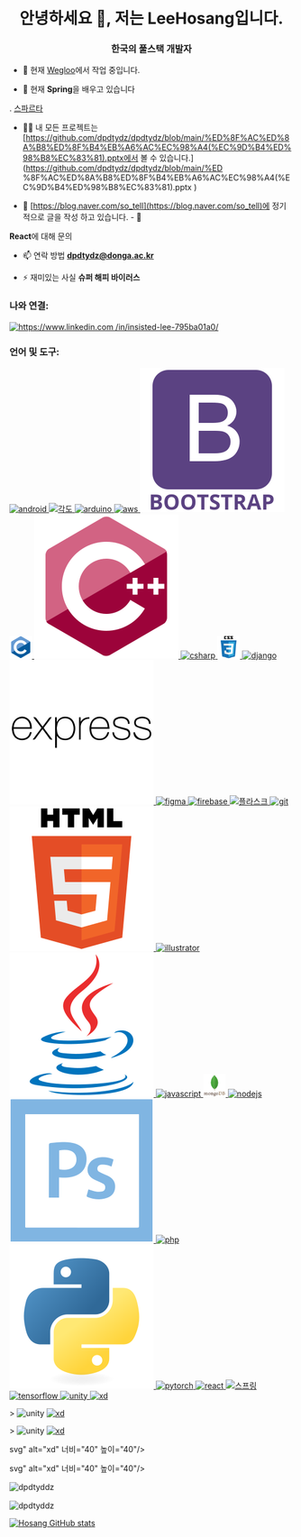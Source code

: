 <h1 align="center">안녕하세요 👋, 저는 LeeHosang입니다.</h1>
<h3 align="center">한국의 풀스택 개발자</h3>


- 🔭 현재 [Wegloo](https://github.com/dpdtydz/leego)에서 작업 중입니다.

- 🌱 현재 **Spring**을 배우고 있습니다

. [스파르타](https://github.com/dpdtydz/webday)

- 👨‍💻 내 모든 프로젝트는 [https://github.com/dpdtydz/dpdtydz/blob/main/%ED%8F%AC%ED%8A%B8%ED%8F%B4%EB%A6%AC%EC%98%A4(%EC%9D%B4%ED%98%B8%EC%83%81).pptx에서 볼 수 있습니다.](https://github.com/dpdtydz/dpdtydz/blob/main/%ED %8F%AC%ED%8A%B8%ED%8F%B4%EB%A6%AC%EC%98%A4(%EC%9D%B4%ED%98%B8%EC%83%81).pptx )

- 📝 [https://blog.naver.com/so_tell](https://blog.naver.com/so_tell)에 정기적으로 글을 작성 하고 있습니다. - 💬

**React**에 대해 문의

- 📫 연락 방법 **dpdtydz@donga.ac.kr**

- ⚡ 재미있는 사실 **슈퍼 해피 바이러스**

<h3 align="left">나와 연결:</h3>
<p align="left">
<a href="https://linkedin.com/in/https://www.linkedin.com/in/insisted-lee-795ba01a0/" target="blank"><img align="center" src=" https://raw.githubusercontent.com/rahuldkjain/github-profile-readme-generator/master/src/images/icons/Social/linked-in-alt.svg" alt="https://www.linkedin.com /in/insisted-lee-795ba01a0/" height="30" width="40" /></a>
</p>

<h3 align="left">언어 및 도구:</h3>
<p align="left"> <a href="https://developer.android.com" target="_blank"> <img src="https://raw.githubusercontent.com/devicons/devicon/master/ 아이콘/안드로이드/android-original-wordmark.svg" alt="android" width="40" height="40"/> </a> <a href="https://angular.io" target="_blank "> <img src="https://angular.io/assets/images/logos/angular/angular.svg" alt="각도" 너비="40" 높이="40"/> </a> <a href="https://www.arduino.cc/" target="_blank"> <img src="https://cdn.worldvectorlogo.com/logos/arduino-1.svg" alt="arduino" 너비= "40"높이="40"/> </a> <a href="https://aws.amazon.com" target="_blank"> <img src="https://raw.githubusercontent.com/devicons/devicon /master/icons/amazonwebservices/amazonwebservices-original-wordmark.svg" alt="aws" width="40" height="40"/> </a> <a href="https://getbootstrap.com" 대상 ="_blank"> <img src="https://raw.githubusercontent.com/devicons/devicon/master/icons/bootstrap/bootstrap-plain-wordmark.svg" alt="bootstrap" 너비="40" 높이= "40"/> </a> <a href="https://www.cprogramming.com/" target="_blank"> <img src="https://raw.githubusercontent.com/devicons/devicon/master/icons/c/c-original.svg" alt="c" width="40" height="40"/> </a> <a href="https:// www.w3schools.com/cpp/" target="_blank"> <img src="https://raw.githubusercontent.com/devicons/devicon/master/icons/cplusplus/cplusplus-original.svg" alt="cplusplus " 너비="40" 높이="40"/> </a> <a href="https://www.w3schools.com/cs/" target="_blank"> <img src="https:// raw.githubusercontent.com/devicons/devicon/master/icons/csharp/csharp-original.svg" alt="csharp" width="40" height="40"/> </a> <a href="https: //www.w3schools.com/css/" target="_blank"> <img src="https://raw.githubusercontent.com/devicons/devicon/master/icons/css3/css3-original-wordmark.svg" alt="css3" 너비 ="40" height="40"/> </a> <a href="https://www.djangoproject.com/" target="_blank"> <img src="https://raw.githubusercontent. com/devicons/devicon/master/icons/django/django-original.svg" alt="django" width="40" height="40"/> </a> <a href="https://expressjs. com" target="_blank"> <img src="https://raw.githubusercontent.com/devicons/devicon/master/icons/express/express-original-wordmark.svg" alt="express" 너비="40 "높이="40"/> </a> <a href="https://www.fiigma.com/" target="_blank"> <img src="https://www.vectorlogo.zone/logos/ figma/figma-icon.svg" alt="figma" width="40" height="40"/> </a> <a href="https://firebase.google.com/" target="_blank" > <img src="https://www.vectorlogo.zone/logos/firebase/firebase-icon.svg" alt="firebase" width="40" height="40"/> </a> <a href ="https://flask.palletsprojects.com/" target="_blank"> <img src="https://www.vectorlogo.zone/logos/pocoo_flask/pocoo_flask-icon.svg" alt="플라스크" 너비 ="40"높이="40"/> </a> <a href="https://git-scm.com/" target="_blank"> <img src="https://www.vectorlogo.zone/logos/ git-scm/git-scm-icon.svg" alt="git" 너비="40" height="40"/> </a> <a href="https://www.w3.org/html/ " target="_blank"> <img src="https://raw.githubusercontent.com/devicons/devicon/master/icons/html5/html5-original-wordmark.svg" alt="html5" 너비="40" 높이="40"/> </a> <a href="https://www.adobe.com/in/products/illustrator.html" target="_blank"> <img src="https://www .벡터 로고.zone/logos/adobe_illustrator/adobe_illustrator-icon.svg" alt="illustrator" width="40" height="40"/> </a> <a href="https://www.java.com" 대상= "_blank"> <img src="https://raw.githubusercontent.com/devicons/devicon/master/icons/java/java-original.svg" alt="자바" 너비="40" 높이="40" /> </a> <a href="https://developer.mozilla.org/en-US/docs/Web/JavaScript" target="_blank"> <img src="https://raw.githubusercontent. com/devicons/devicon/master/icons/javascript/javascript-original.svg" alt="javascript" width="40" height="40"/> </a> <a href="https://www.mongodb.com/" target="_blank"> <img src="https://raw.githubusercontent.com/devicons/devicon/master/icons/mongodb/mongodb-original-wordmark.svg" alt="mongodb" 너비 ="40" height="40"/> </a> <a href="https://nodejs.org" target="_blank"> <img src="https://raw.githubusercontent.com/devicons /devicon/master/icons/nodejs/nodejs-original-wordmark.svg" alt="nodejs" width="40" height="40"/> </a> <a href="https://www.photoshop .com/en" target="_blank"> <img src="https://raw.githubusercontent.com/devicons/devicon/master/icons/photoshop/photoshop-line.svg" alt="포토샵" 너비="40" 높이="40"/> </a> <a href="https://www.php.net" target="_blank"> <img src="https://raw.githubusercontent.com/devicons /devicon/master/icons/php/php-original.svg" alt="php" width="40" height="40"/> </a> <a href="https://www.python.org " target="_blank"> <img src="https://raw.githubusercontent.com/devicons/devicon/master/icons/python/python-original.svg" alt="python" 너비="40" 높이= "40"/> </a> <a href="https://pytorch.org/" target="_blank"> <img src="https://www.vectorlogo.zone/logos/pytorch/pytorch- icon.svg" Alt="pytorch" 너비="40" 높이="40"/> </a> <a href="https://reactjs.org/" target="_blank"> <img src="https://raw.githubusercontent .com/devicons/devicon/master/icons/react/react-original-wordmark.svg" alt="react" width="40" height="40"/> </a> <a href="https:/ /spring.io/" target="_blank"> <img src="https://www.vectorlogo.zone/logos/springio/springio-icon.svg" alt="스프링" 너비="40" 높이=" 40"/> </a> <a href="https://www.tensorflow.org" target="_blank"> <img src="https://www.vectorlogo.zone/logos/tensorflow/tensorflow- 상.svg" alt="tensorflow" 너비="40" 높이="40"/> </a> <a href="https://unity.com/" target="_blank"> <img src="https: //www.vectorlogo.zone/logos/unity3d/unity3d-icon.svg" alt="unity" width="40" height="40"/> </a> <a href="https://www. adobe.com/products/xd.html" target="_blank"> <img src="https://cdn.worldvectorlogo.com/logos/adobe-xd.svg" alt="xd" 너비="40" 높이 ="40"/> </a> </p>> <img src="https://www.vectorlogo.zone/logos/unity3d/unity3d-icon.svg" alt="unity" width="40" height="40"/> </a> <a href ="https://www.adobe.com/products/xd.html" target="_blank"> <img src="https://cdn.worldvectorlogo.com/logos/adobe-xd.svg" alt=" xd" 너비="40" 높이="40"/> </a> </p>> <img src="https://www.vectorlogo.zone/logos/unity3d/unity3d-icon.svg" alt="unity" width="40" height="40"/> </a> <a href ="https://www.adobe.com/products/xd.html" target="_blank"> <img src="https://cdn.worldvectorlogo.com/logos/adobe-xd.svg" alt=" xd" 너비="40" 높이="40"/> </a> </p>svg" alt="xd" 너비="40" 높이="40"/> </a> </p>svg" alt="xd" 너비="40" 높이="40"/> </a> </p>

<p><img align="center" src="https://github-readme-stats.vercel.app/api/top-langs?username=dpdtyddz&show_icons=true&locale=en&layout=compact" alt="dpdtyddz" /> </p>

<p><img align="center" src="https://github-readme-streak-stats.herokuapp.com/?user=dpdtyddz&" alt="dpdtyddz" /></p>


[![Hosang GitHub stats](https://github-readme-stats.vercel.app/api?username=dpdtydz)](https://github.com/anuraghazra/github-readme-stats)

<!---
dpdtydz/dpdtydz is a ✨ special ✨ repository because its `README.md` (this file) appears on your GitHub profile.
You can click the Preview link to take a look at your changes.
--->
